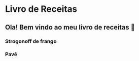 # Livro de Receitas 
## Ola! Bem vindo ao meu livro de receitas :wave:
### Strogonoff de frango
### Pavê